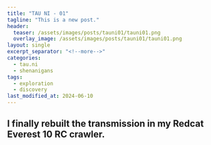 ```yaml
---
title: "TAU NI - 01"
tagline: "This is a new post."
header:
  teaser: /assets/images/posts/tauni01/tauni01.png
  overlay_image: /assets/images/posts/tauni01/tauni01.png
layout: single
excerpt_separator: "<!--more-->"
categories:
  - tau.ni
  - shenanigans
tags:
  - exploration
  - discovery
last_modified_at: 2024-06-10
---
```


## I finally rebuilt the transmission in my Redcat Everest 10 RC crawler.

